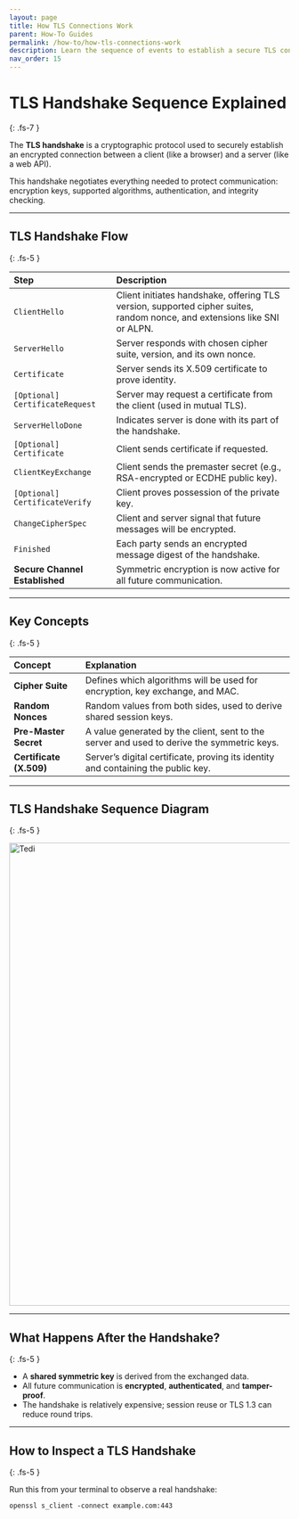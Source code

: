 ```yaml
---
layout: page
title: How TLS Connections Work
parent: How-To Guides
permalink: /how-to/how-tls-connections-work
description: Learn the sequence of events to establish a secure TLS connection
nav_order: 15
---
```


# TLS Handshake Sequence Explained
{: .fs-7 }

The **TLS handshake** is a cryptographic protocol used to securely establish an encrypted connection between a client (like a browser) and a server (like a web API).

This handshake negotiates everything needed to protect communication: encryption keys, supported algorithms, authentication, and integrity checking.

---

## TLS Handshake Flow
{: .fs-5 }

| **Step**                  | **Description** |
|:------------------------|:-------------|
| `ClientHello`          | Client initiates handshake, offering TLS version, supported cipher suites, random nonce, and extensions like SNI or ALPN. |
| `ServerHello`          | Server responds with chosen cipher suite, version, and its own nonce. |
| `Certificate`          | Server sends its X.509 certificate to prove identity. |
| `[Optional] CertificateRequest` | Server may request a certificate from the client (used in mutual TLS). |
| `ServerHelloDone`      | Indicates server is done with its part of the handshake. |
| `[Optional] Certificate` | Client sends certificate if requested. |
| `ClientKeyExchange`    | Client sends the premaster secret (e.g., RSA-encrypted or ECDHE public key). |
| `[Optional] CertificateVerify` | Client proves possession of the private key. |
| `ChangeCipherSpec`     | Client and server signal that future messages will be encrypted. |
| `Finished`             | Each party sends an encrypted message digest of the handshake. |
| **Secure Channel Established** | Symmetric encryption is now active for all future communication. |

---

## Key Concepts
{: .fs-5 }

| **Concept**            | **Explanation** |
|:--------------------|:-------------|
| **Cipher Suite**   | Defines which algorithms will be used for encryption, key exchange, and MAC. |
| **Random Nonces**  | Random values from both sides, used to derive shared session keys. |
| **Pre-Master Secret** | A value generated by the client, sent to the server and used to derive the symmetric keys. |
| **Certificate (X.509)** | Server’s digital certificate, proving its identity and containing the public key. |

---
## TLS Handshake Sequence Diagram
{: .fs-5 }

<img src="../../assets/images/tls.png" alt="Tedi" height="831" width="911">

---

## What Happens After the Handshake?
{: .fs-5 }
- A **shared symmetric key** is derived from the exchanged data.
- All future communication is **encrypted**, **authenticated**, and **tamper-proof**.
- The handshake is relatively expensive; session reuse or TLS 1.3 can reduce round trips.

---

## How to Inspect a TLS Handshake 
{: .fs-5 }

Run this from your terminal to observe a real handshake:

```ssh
openssl s_client -connect example.com:443
```



